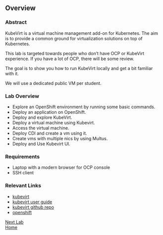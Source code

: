 ## Overview

### Abstract

KubeVirt is a virtual machine management add-on for Kubernetes. The aim is to provide a common ground for virtualization solutions on top of Kubernetes.

This lab is targeted towards people who don’t have OCP or KubeVirt experience. If you have a lot of OCP, there will be some review.

The goal is to show you how to run KubeVirt locally and get a bit familiar with it.

We will use a dedicated public VM per student.

### Lab Overview

* Explore an OpenShift environment by running some basic commands.
* Deploy an application on OpenShift.
* Deploy and explore KubeVirt.
* Deploy a virtual machine using Kubevirt.
* Access the virtual machine.
* Deploy CDI and create a vm using it.
* Create vms with multiple nics by using Multus.
* Deploy and Use Kubevirt UI.

### Requirements

- Laptop with a modern browser for OCP console
- SSH client

### Relevant Links

- [kubevirt](http://kubevirt.io/)
- [kubevirt user guide](https://kubevirt.io/user-guide/docs/latest/welcome/index.html)
- [kubevirt github repo](https://github.com/kubevirt/kubevirt)
- [openshift](https://docs.okd.io/latest/welcome/index.html)

[Next Lab](../lab1/lab1.md)\
[Home](../../README.md)
